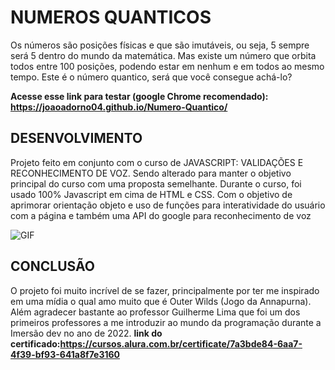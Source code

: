 # NUMEROS QUANTICOS
Os números são posições físicas e que são imutáveis, ou seja, 5 sempre será 5 dentro do mundo da matemática. Mas existe um número que orbita todos entre 100 posições, podendo estar em nenhum e em todos ao mesmo tempo. Este é o número quantico, será que você consegue achá-lo?

**Acesse esse link para testar (google Chrome recomendado): https://joaoadorno04.github.io/Numero-Quantico/**

## DESENVOLVIMENTO
Projeto feito em conjunto com o curso de JAVASCRIPT: VALIDAÇÕES E RECONHECIMENTO DE VOZ. Sendo alterado para manter o objetivo principal do curso com uma proposta semelhante.
Durante o curso, foi usado 100% Javascript em cima de HTML e CSS. Com o objetivo de aprimorar orientação objeto e uso de funções para interatividade do usuário com a página e também uma API do google para reconhecimento de voz

![GIF](https://user-images.githubusercontent.com/109123053/211212317-485aac33-1dad-43fb-a085-239ca22ecc79.gif)


## CONCLUSÃO
O projeto foi muito incrível de se fazer, principalmente por ter me inspirado em uma mídia o qual amo muito que é Outer Wilds (Jogo da Annapurna). Além agradecer bastante ao professor Guilherme Lima que foi um dos primeiros professores a me introduzir ao mundo da programação durante a Imersão dev no ano de 2022.
**link do certificado:https://cursos.alura.com.br/certificate/7a3bde84-6aa7-4f39-bf93-641a8f7e3160**
